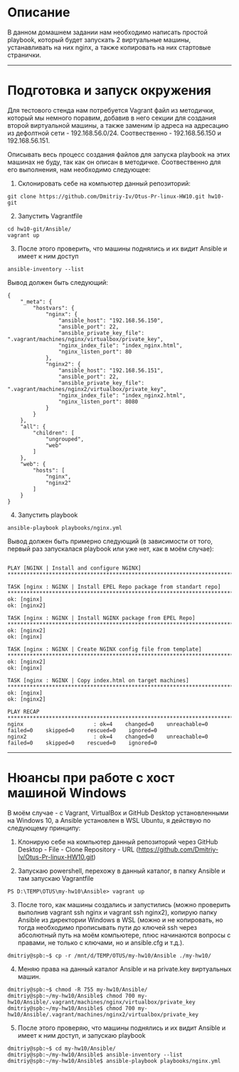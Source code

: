 # **Описание**

В данном домашнем задании нам необходимо написать простой playbook, который будет запускать 2 виртуальные машины, устанавливать на них nginx, а также копировать на них стартовые странички.

---

# **Подготовка и запуск окружения** 

Для тестового стенда нам потребуется Vagrant файл из методички, который мы немного поравим, добавив в него секции для создания второй виртуальной машины, а также заменим ip адреса на адресацию из дефолтной сети - 192.168.56.0/24. Соотвественно - 192.168.56.150 и 192.168.56.151.

Описывать весь процесс создания файлов для запуска playbook на этих машинах не буду, так как он описан в методичке. Соотвественно для его выполнения, нам необходимо следующее:

1. Cклонировать себе на компьютер данный репозиторий:
```
git clone https://github.com/Dmitriy-Iv/Otus-Pr-linux-HW10.git hw10-git
```

2. Запустить Vagrantfile
```
cd hw10-git/Ansible/
vagrant up
```

3. После этого проверить, что машины поднялись и их видит Ansible и имеет к ним доступ
```
ansible-inventory --list
```

Вывод должен быть следующий:
```
{
    "_meta": {
        "hostvars": {
            "nginx": {
                "ansible_host": "192.168.56.150",
                "ansible_port": 22,
                "ansible_private_key_file": ".vagrant/machines/nginx/virtualbox/private_key",
                "nginx_index_file": "index_nginx.html",
                "nginx_listen_port": 80
            },
            "nginx2": {
                "ansible_host": "192.168.56.151",
                "ansible_port": 22,
                "ansible_private_key_file": ".vagrant/machines/nginx2/virtualbox/private_key",
                "nginx_index_file": "index_nginx2.html",
                "nginx_listen_port": 8080
            }
        }
    },
    "all": {
        "children": [
            "ungrouped",
            "web"
        ]
    },
    "web": {
        "hosts": [
            "nginx",
            "nginx2"
        ]
    }
}
```

4. Запустить playbook 
```
ansible-playbook playbooks/nginx.yml
```
Вывод должен быть примерно следующий (в зависимости от того, первый раз запускалася playbook или уже нет, как в моём случае):
```

PLAY [NGINX | Install and configure NGINX] **************************************************************************************************************************************************************************************************

TASK [nginx : NGINX | Install EPEL Repo package from standart repo] *************************************************************************************************************************************************************************
ok: [nginx]
ok: [nginx2]

TASK [nginx : NGINX | Install NGINX package from EPEL Repo] *********************************************************************************************************************************************************************************
ok: [nginx2]
ok: [nginx]

TASK [nginx : NGINX | Create NGINX config file from template] *******************************************************************************************************************************************************************************
ok: [nginx2]
ok: [nginx]

TASK [nginx : NGINX | Copy index.html on target machines] ***********************************************************************************************************************************************************************************
ok: [nginx]
ok: [nginx2]

PLAY RECAP **********************************************************************************************************************************************************************************************************************************
nginx                      : ok=4    changed=0    unreachable=0    failed=0    skipped=0    rescued=0    ignored=0
nginx2                     : ok=4    changed=0    unreachable=0    failed=0    skipped=0    rescued=0    ignored=0
```

---

# **Нюансы при работе с хост машиной Windows** 

В моём случае - c Vagrant, VirtualBox и GitHub Desktop установленными на Windows 10, а Ansible установлен в WSL Ubuntu, я действую по следующему принципу:

1. Клонирую себе на компьютер данный репозиторий через GitHub Desktop - File - Clone Repository - URL (https://github.com/Dmitriy-Iv/Otus-Pr-linux-HW10.git)

2. Запускаю powershell, перехожу в данный каталог, в папку Ansible и там запускаю Vagrantfile
```
PS D:\TEMP\OTUS\my-hw10\Ansible> vagrant up
```

3. После того, как машины создались и запустились (можно проверить выполнив vagrant ssh nginx и vagrant ssh nginx2), копирую папку Ansible из директории Windows в WSL (можно и не копировать, но тогда необходимо прописывать пути до ключей ssh через абсолютный путь на моём компьютере, плюс начинаются вопросы с правами, не только с ключами, но и ansible.cfg и т.д.).
```
dmitriy@spb:~$ cp -r /mnt/d/TEMP/OTUS/my-hw10/Ansible ./my-hw10/
```

4. Меняю права на данный каталог Ansible и на private.key виртуальных машин.
```
dmitriy@spb:~$ chmod -R 755 my-hw10/Ansible/
dmitriy@spb:~/my-hw10/Ansible$ chmod 700 my-hw10/Ansible/.vagrant/machines/nginx/virtualbox/private_key
dmitriy@spb:~/my-hw10/Ansible$ chmod 700 my-hw10/Ansible/.vagrant/machines/nginx2/virtualbox/private_key
```

5. После этого проверяю, что машины поднялись и их видит Ansible и имеет к ним доступ, и запускаю playbook
```
dmitriy@spb:~$ cd my-hw10/Ansible/
dmitriy@spb:~/my-hw10/Ansible$ ansible-inventory --list
dmitriy@spb:~/my-hw10/Ansible$ ansible-playbook playbooks/nginx.yml
```






